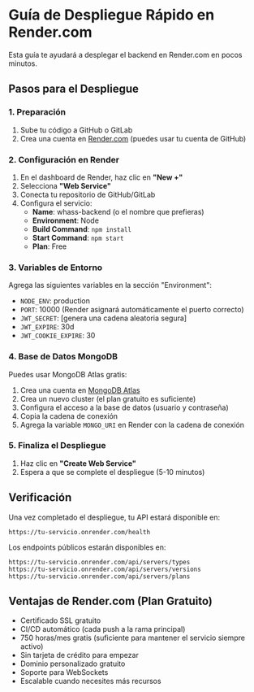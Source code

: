 # Guía de Despliegue Rápido en Render.com

Esta guía te ayudará a desplegar el backend en Render.com en pocos minutos.

## Pasos para el Despliegue

### 1. Preparación

1. Sube tu código a GitHub o GitLab
2. Crea una cuenta en [Render.com](https://render.com) (puedes usar tu cuenta de GitHub)

### 2. Configuración en Render

1. En el dashboard de Render, haz clic en **"New +"**
2. Selecciona **"Web Service"**
3. Conecta tu repositorio de GitHub/GitLab
4. Configura el servicio:
   - **Name**: whass-backend (o el nombre que prefieras)
   - **Environment**: Node
   - **Build Command**: `npm install`
   - **Start Command**: `npm start`
   - **Plan**: Free

### 3. Variables de Entorno

Agrega las siguientes variables en la sección "Environment":

- `NODE_ENV`: production
- `PORT`: 10000 (Render asignará automáticamente el puerto correcto)
- `JWT_SECRET`: [genera una cadena aleatoria segura]
- `JWT_EXPIRE`: 30d
- `JWT_COOKIE_EXPIRE`: 30

### 4. Base de Datos MongoDB

Puedes usar MongoDB Atlas gratis:

1. Crea una cuenta en [MongoDB Atlas](https://www.mongodb.com/cloud/atlas)
2. Crea un nuevo cluster (el plan gratuito es suficiente)
3. Configura el acceso a la base de datos (usuario y contraseña)
4. Copia la cadena de conexión
5. Agrega la variable `MONGO_URI` en Render con la cadena de conexión

### 5. Finaliza el Despliegue

1. Haz clic en **"Create Web Service"**
2. Espera a que se complete el despliegue (5-10 minutos)

## Verificación

Una vez completado el despliegue, tu API estará disponible en:
```
https://tu-servicio.onrender.com/health
```

Los endpoints públicos estarán disponibles en:
```
https://tu-servicio.onrender.com/api/servers/types
https://tu-servicio.onrender.com/api/servers/versions
https://tu-servicio.onrender.com/api/servers/plans
```

## Ventajas de Render.com (Plan Gratuito)

- Certificado SSL gratuito
- CI/CD automático (cada push a la rama principal)
- 750 horas/mes gratis (suficiente para mantener el servicio siempre activo)
- Sin tarjeta de crédito para empezar
- Dominio personalizado gratuito
- Soporte para WebSockets
- Escalable cuando necesites más recursos 